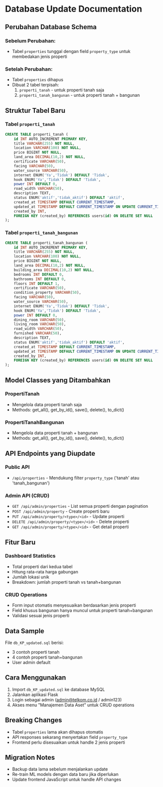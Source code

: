 # Database Update Documentation

## Perubahan Database Schema

### Sebelum Perubahan:
- Tabel `properties` tunggal dengan field `property_type` untuk membedakan jenis properti

### Setelah Perubahan:
- Tabel `properties` dihapus
- Dibuat 2 tabel terpisah:
  1. `properti_tanah` - untuk properti tanah saja
  2. `properti_tanah_bangunan` - untuk properti tanah + bangunan

## Struktur Tabel Baru

### Tabel `properti_tanah`
```sql
CREATE TABLE properti_tanah (
    id INT AUTO_INCREMENT PRIMARY KEY,
    title VARCHAR(255) NOT NULL,
    location VARCHAR(100) NOT NULL,
    price BIGINT NOT NULL,
    land_area DECIMAL(10,2) NOT NULL,
    certificate VARCHAR(50),
    facing VARCHAR(50),
    water_source VARCHAR(50),
    internet ENUM('Ya','Tidak') DEFAULT 'Tidak',
    hook ENUM('Ya','Tidak') DEFAULT 'Tidak',
    power INT DEFAULT 0,
    road_width VARCHAR(50),
    description TEXT,
    status ENUM('aktif','tidak_aktif') DEFAULT 'aktif',
    created_at TIMESTAMP DEFAULT CURRENT_TIMESTAMP,
    updated_at TIMESTAMP DEFAULT CURRENT_TIMESTAMP ON UPDATE CURRENT_TIMESTAMP,
    created_by INT,
    FOREIGN KEY (created_by) REFERENCES users(id) ON DELETE SET NULL
);
```

### Tabel `properti_tanah_bangunan`
```sql
CREATE TABLE properti_tanah_bangunan (
    id INT AUTO_INCREMENT PRIMARY KEY,
    title VARCHAR(255) NOT NULL,
    location VARCHAR(100) NOT NULL,
    price BIGINT NOT NULL,
    land_area DECIMAL(10,2) NOT NULL,
    building_area DECIMAL(10,2) NOT NULL,
    bedrooms INT DEFAULT 0,
    bathrooms INT DEFAULT 0,
    floors INT DEFAULT 1,
    certificate VARCHAR(50),
    condition_property VARCHAR(50),
    facing VARCHAR(50),
    water_source VARCHAR(50),
    internet ENUM('Ya','Tidak') DEFAULT 'Tidak',
    hook ENUM('Ya','Tidak') DEFAULT 'Tidak',
    power INT DEFAULT 0,
    dining_room VARCHAR(50),
    living_room VARCHAR(50),
    road_width VARCHAR(50),
    furnished VARCHAR(50),
    description TEXT,
    status ENUM('aktif','tidak_aktif') DEFAULT 'aktif',
    created_at TIMESTAMP DEFAULT CURRENT_TIMESTAMP,
    updated_at TIMESTAMP DEFAULT CURRENT_TIMESTAMP ON UPDATE CURRENT_TIMESTAMP,
    created_by INT,
    FOREIGN KEY (created_by) REFERENCES users(id) ON DELETE SET NULL
);
```

## Model Classes yang Ditambahkan

### PropertiTanah
- Mengelola data properti tanah saja
- Methods: get_all(), get_by_id(), save(), delete(), to_dict()

### PropertiTanahBangunan  
- Mengelola data properti tanah + bangunan
- Methods: get_all(), get_by_id(), save(), delete(), to_dict()

## API Endpoints yang Diupdate

### Public API
- `/api/properties` - Mendukung filter `property_type` ('tanah' atau 'tanah_bangunan')

### Admin API (CRUD)
- `GET /api/admin/properties` - List semua properti dengan pagination
- `POST /api/admin/property` - Create properti baru
- `PUT /api/admin/property/<type>/<id>` - Update properti
- `DELETE /api/admin/property/<type>/<id>` - Delete properti  
- `GET /api/admin/property/<type>/<id>` - Get detail properti

## Fitur Baru

### Dashboard Statistics
- Total properti dari kedua tabel
- Hitung rata-rata harga gabungan
- Jumlah lokasi unik
- Breakdown: jumlah properti tanah vs tanah+bangunan

### CRUD Operations
- Form input otomatis menyesuaikan berdasarkan jenis properti
- Field khusus bangunan hanya muncul untuk properti tanah+bangunan
- Validasi sesuai jenis properti

## Data Sample
File `db_KP_updated.sql` berisi:
- 3 contoh properti tanah
- 4 contoh properti tanah+bangunan
- User admin default

## Cara Menggunakan
1. Import `db_KP_updated.sql` ke database MySQL
2. Jalankan aplikasi Flask
3. Login sebagai admin (admin@telkom.co.id / admin123)
4. Akses menu "Manajemen Data Aset" untuk CRUD operations

## Breaking Changes
- Tabel `properties` lama akan dihapus otomatis
- API responses sekarang menyertakan field `property_type`
- Frontend perlu disesuaikan untuk handle 2 jenis properti

## Migration Notes
- Backup data lama sebelum menjalankan update
- Re-train ML models dengan data baru jika diperlukan
- Update frontend JavaScript untuk handle API changes
